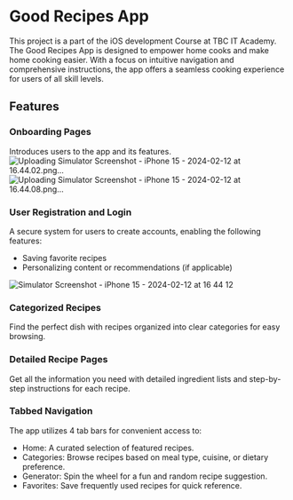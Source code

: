 # Good Recipes App

This project is a part of the iOS development Course at TBC IT Academy. The Good Recipes App is designed to empower home cooks and make home cooking easier. With a focus on intuitive navigation and comprehensive instructions, the app offers a seamless cooking experience for users of all skill levels.

## Features

### Onboarding Pages
Introduces users to the app and its features.
![Uploading Simulator Screenshot - iPhone 15 - 2024-02-12 at 16.44.02.png…]()
![Uploading Simulator Screenshot - iPhone 15 - 2024-02-12 at 16.44.08.png…]()
### User Registration and Login
A secure system for users to create accounts, enabling the following features:
- Saving favorite recipes
- Personalizing content or recommendations (if applicable)

![Simulator Screenshot - iPhone 15 - 2024-02-12 at 16 44 12]()
### Categorized Recipes
Find the perfect dish with recipes organized into clear categories for easy browsing.

### Detailed Recipe Pages
Get all the information you need with detailed ingredient lists and step-by-step instructions for each recipe.

### Tabbed Navigation
The app utilizes 4 tab bars for convenient access to:
- Home: A curated selection of featured recipes.
- Categories: Browse recipes based on meal type, cuisine, or dietary preference.
- Generator: Spin the wheel for a fun and random recipe suggestion.
- Favorites: Save frequently used recipes for quick reference.
